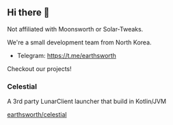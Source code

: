 ## Hi there 👋

Not affiliated with Moonsworth or Solar-Tweaks.

We're a small development team from North Korea.

- Telegram: https://t.me/earthsworth

Checkout our projects!

### Celestial

A 3rd party LunarClient launcher that build in Kotlin/JVM

[earthsworth/celestial](https://github.com/earthsworth/celestial)
